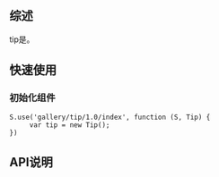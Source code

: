 ## 综述

tip是。

## 快速使用

### 初始化组件

    S.use('gallery/tip/1.0/index', function (S, Tip) {
         var tip = new Tip();
    })

## API说明

